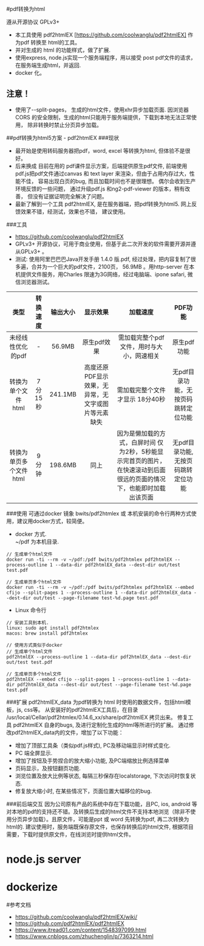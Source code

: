 #pdf转换为html

遵从开源协议 GPLv3+

- 本工具使用 pdf2htmlEX [https://github.com/coolwanglu/pdf2htmlEX] 作为pdf 转换至 html的工具。
- 并对生成的 html 的功能样式，做了扩展.
- 使用express, node.js实现一个服务端程序，用以接受 post pdf文件的请求，在服务端生成html，并返回.
- docker 化。 

## 注意！
- 使用了--split-pages， 生成的html文件，使用xhr异步加载页面. 因浏览器CORS 的安全限制，生成的html只能用于服务端提供，下载到本地无法正常使用， 除非转换时禁止分页异步加载。
 
##pdf转换为html5方案 - pdf2htmlEX
###现状
- 最开始是使用转码服务器把pdf，word, excel 等转换为html, 但体验不是很好。
- 后来换成 目前在用的 pdf课件显示方案，后端提供原生pdf文件, 前端使用pdf.js把pdf文件通过canvas 和 text layer 来渲染，但由于占用内存过大，性能不佳， 容易出现白页的bug, 而且加载时间也不是很理想。 偶尔会收到生产环境反馈的一些问题， 通过升级pdf.js 和ng2-pdf-viewer 的版本，稍有改善， 但没有证据证明完全解决了问题。
- 最新了解到一个工具 pdf2htmlEX,  是在服务器端，把pdf转换为html5.  网上反馈效果不错，经测试，效果也不错， 建议使用。


###工具
-  https://github.com/coolwanglu/pdf2htmlEX
-  GPLv3+ 开源协议，可用于商业使用，但基于此二次开发的软件需要开源并遵从GPLv3+ 。
-  测试: 使用阿里巴巴巴Java开发手册 1.4.0 版.pdf,  经过处理，把内容复制了很多遍，合并为一个巨大的pdf文件，2100页， 56.9MB 。用http-server 在本机提供文件服务，用Charles 限速为3G网络，经过电脑端、ipone safari,  微信浏览器测试。

|类型|转换速度|输出大小|显示效果|加载速度|PDF功能|
| :--------: | :--------: | :--------: | :--------: | :--------: | :--------: |
|未经线性优化的pdf|-| 56.9MB |原生pdf效果|需加载完整个pdf文件，用时与大小，网速相关| 原生pdf功能|
|转换为单个文件html|7分15秒|241.1MB|高度还原PDF显示效果，无异常，无文字或图片等元素缺失|需加载完整个文件才显示 18分40秒|无pdf目录功能，无按页码跳转定位功能 |
| 转换为单页多个文件html| 9分钟|198.6MB|同上|因为是懒加载的方式，白屏时间 仅为2秒，5秒能显示完首页的图片，在快速滚动到后面很远的页面的情况下，也能即时加载出该页面|无pdf目录功能,无按页码跳转定位功能|
	

###使用
 可通过docker 镜象 bwits/pdf2htmlex 或 本机安装的命令行两种方式使用，建议用docker方式，较简便。
 
- docker 方式.  
~/pdf 为本机目录.
```
// 生成单个html文件
docker run -ti --rm -v ~/pdf:/pdf bwits/pdf2htmlex pdf2htmlEX --process-outline 1 --data-dir pdf2htmlEX_data --dest-dir out/test test.pdf

// 生成单页多个html文件 
docker run -ti --rm -v ~/pdf:/pdf bwits/pdf2htmlex pdf2htmlEX --embed cfijo --split-pages 1 --process-outline 1 --data-dir pdf2htmlEX_data --dest-dir out/test --page-filename test-%d.page test.pdf
```

- Linux 命令行
```
// 安装工具到本机.
linux: sudo apt install pdf2htmlex
macos: brew install pdf2htmlex

// 使用方式类似于docker
// 生成单个html文件
pdf2htmlEX --process-outline 1 --data-dir pdf2htmlEX_data --dest-dir out/test test.pdf

// 生成单页多个html文件 
pdf2htmlEX --embed cfijo --split-pages 1 --process-outline 1 --data-dir pdf2htmlEX_data --dest-dir out/test --page-filename test-%d.page test.pdf
```

###扩展 
pdf2htmlEX_data 为pdf转换为 html 时使用的数据文件，包括html模板，js, css等。
从安装好的pdf2htmlEX工具后，在目录 /usr/local/Cellar/pdf2htmlex/0.14.6_xx/share/pdf2htmlEX 拷贝出来。
修复工具 pdf2htmlEX 自身的bugs, 及进行定制化生成的html等所进行的扩展。
通过修改pdf2htmlEX_data内的文件，增加了以下功能：
   - 增加了顶部工具条（类似pdf.js样式), PC及移动端显示时样式变化.
   - PC 端全屏显示. 
   - 增加了按钮及手势捏合的放大缩小功能, 及PC端缩放比例选择菜单
   - 页码显示，及按钮翻页功能.
   - 浏览位置及放大比例等状态, 每隔三秒保存在localstorage, 下次访问时恢复状态.
   - 修复放大缩小时, 在某些情况下，页面位置大幅移位的bug.

###前后端交互
因为公司原有产品的系统中存在下载功能，且PC, ios, android 等 对本地的pdf的支持还不错。及转换后生成的html文件不支持本地浏览（除非不使用分页异步加载）。且原文件，可能是ppt 或 word 先转换为pdf, 再二次转换为html的. 建议使用时，服务端既保存原文件，也保存转换后的html文件, 根据项目需要，下载时提供原文件，在线浏览时提供html文件。

#  node.js server


#  dockerize


#参考文档
- https://github.com/coolwanglu/pdf2htmlEX/wiki/
- https://github.com/pdf2htmlEX/pdf2htmlEX
- https://www.itread01.com/content/1548397099.html
- https://www.cnblogs.com/zhuchenglin/p/7363214.html
